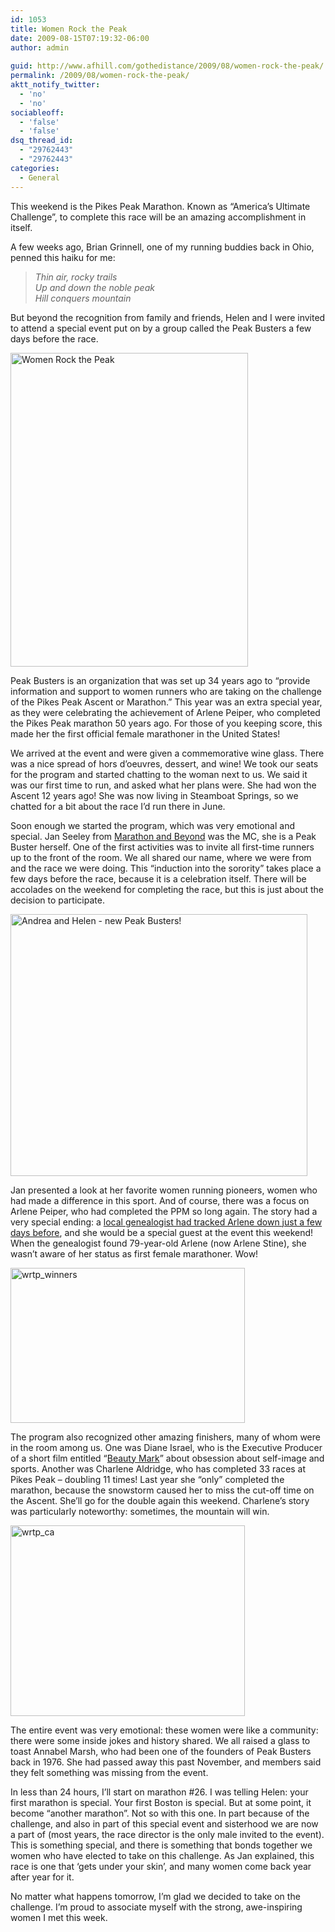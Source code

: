 ```yaml
---
id: 1053
title: Women Rock the Peak
date: 2009-08-15T07:19:32-06:00
author: admin
  
guid: http://www.afhill.com/gothedistance/2009/08/women-rock-the-peak/
permalink: /2009/08/women-rock-the-peak/
aktt_notify_twitter:
  - 'no'
  - 'no'
sociableoff:
  - 'false'
  - 'false'
dsq_thread_id:
  - "29762443"
  - "29762443"
categories:
  - General
---
```

This weekend is the Pikes Peak Marathon. Known as &#8220;America&#8217;s Ultimate Challenge&#8221;, to complete this race will be an amazing accomplishment in itself.

A few weeks ago, Brian Grinnell, one of my running buddies back in Ohio, penned this haiku for me:

> _Thin air, rocky trails  
> Up and down the noble peak  
> Hill conquers mountain_

But beyond the recognition from family and friends, Helen and I were invited to attend a special event put on by a group called the Peak Busters a few days before the race.

<img src="http://www.afhill.com/gothedistance/wp-content/uploads/2009/08/wrtp.jpg" alt="Women Rock the Peak" title="Women Rock the Peak" width="380" height="502" class="aligncenter size-full wp-image-1051" /> 

Peak Busters is an organization that was set up 34 years ago to &#8220;provide information and support to women runners who are taking on the challenge of the Pikes Peak Ascent or Marathon.&#8221; This year was an extra special year, as they were celebrating the achievement of Arlene Peiper, who completed the Pikes Peak marathon 50 years ago. For those of you keeping score, this made her the first official female marathoner in the United States! 

We arrived at the event and were given a commemorative wine glass. There was a nice spread of hors d&#8217;oeuvres, dessert, and wine! We took our seats for the program and started chatting to the woman next to us. We said it was our first time to run, and asked what her plans were. She had won the Ascent 12 years ago! She was now living in Steamboat Springs, so we chatted for a bit about the race I&#8217;d run there in June. 

Soon enough we started the program, which was very emotional and special. Jan Seeley from [Marathon and Beyond](http://www.marathonandbeyond.com/) was the MC, she is a Peak Buster herself. One of the first activities was to invite all first-time runners up to the front of the room. We all shared our name, where we were from and the race we were doing. This &#8220;induction into the sorority&#8221; takes place a few days before the race, because it is a celebration itself. There will be accolades on the weekend for completing the race, but this is just about the decision to participate. 

<img src="http://www.afhill.com/gothedistance/wp-content/uploads/2009/08/wrtp_wine.jpg" alt="Andrea and Helen - new Peak Busters!" title="Andrea and Helen - new Peak Busters!" width="475" height="419" class="aligncenter size-full wp-image-1052" /> 

Jan presented a look at her favorite women running pioneers, women who had made a difference in this sport. And of course, there was a focus on Arlene Peiper, who had completed the PPM so long again. The story had a very special ending: a [local genealogist had tracked Arlene down just a few days before](http://www.gazette.com/sports/marathon-60182-ascent-peak.html), and she would be a special guest at the event this weekend! When the genealogist found 79-year-old Arlene (now Arlene Stine), she wasn&#8217;t aware of her status as first female marathoner. Wow! 

<img src="http://www.afhill.com/gothedistance/wp-content/uploads/2009/08/wrtp_winners.jpg" alt="wrtp_winners" title="wrtp_winners" width="375" height="248" class="aligncenter size-full wp-image-1055" /> 

The program also recognized other amazing finishers, many of whom were in the room among us. One was Diane Israel, who is the Executive Producer of a short film entitled &#8220;[Beauty Mark](http://www.beautymarkmovie.com/)&#8221; about obsession about self-image and sports. Another was Charlene Aldridge, who has completed 33 races at Pikes Peak &#8211; doubling 11 times! Last year she &#8220;only&#8221; completed the marathon, because the snowstorm caused her to miss the cut-off time on the Ascent. She&#8217;ll go for the double again this weekend. Charlene&#8217;s story was particularly noteworthy: sometimes, the mountain will win. 

<img src="http://www.afhill.com/gothedistance/wp-content/uploads/2009/08/wrtp_ca.jpg" alt="wrtp_ca" title="wrtp_ca" width="375" height="305" class="aligncenter size-full wp-image-1057" /> 

The entire event was very emotional: these women were like a community: there were some inside jokes and history shared. We all raised a glass to toast Annabel Marsh, who had been one of the founders of Peak Busters back in 1976. She had passed away this past November, and members said they felt something was missing from the event. 

In less than 24 hours, I&#8217;ll start on marathon #26. I was telling Helen: your first marathon is special. Your first Boston is special. But at some point, it become &#8220;another marathon&#8221;. Not so with this one. In part because of the challenge, and also in part of this special event and sisterhood we are now a part of (most years, the race director is the only male invited to the event). This is something special, and there is something that bonds together we women who have elected to take on this challenge. As Jan explained, this race is one that &#8216;gets under your skin&#8217;, and many women come back year after year for it. 

No matter what happens tomorrow, I&#8217;m glad we decided to take on the challenge. I&#8217;m proud to associate myself with the strong, awe-inspiring women I met this week.